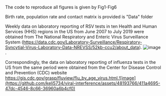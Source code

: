 The code to reproduce all figures is given by Fig1-Fig6

Birth rate, population rate and contact matrix is provided is "Data" folder

Weekly data on laboratory reporting of RSV tests in ten Health and Human Services (HHS) regions in the US from June 2007 to July 2019 were obtained from The National Respiratory and Enteric Virus Surveillance System (https://data.cdc.gov/Laboratory-Surveillance/Respiratory-Syncytial-Virus-Laboratory-Data-NREVSS/52kb-ccu2/about_data). ![image](https://github.com/keli5734/viral-interference/assets/48193766/6cfa8916-12c6-4498-992e-69f606a7b0fa). 

Correspondingly, the data on laboratory reporting of influenza tests in the US from the same period were obtained from the Center for Disease Control and Prevention (CDC) website https://gis.cdc.gov/grasp/fluview/flu_by_age_virus.html.![image](https://github.com/keli5734/viral-interference/assets/48193766/411a4695-47dc-4546-8c66-36960a6b4cf0)



